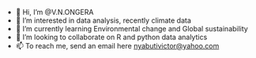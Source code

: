 - 👋 Hi, I’m @V.N.ONGERA
- 👀 I’m interested in data analysis, recently climate data
- 🌱 I’m currently learning Environmental change and Global sustainability
- 💞️ I’m looking to collaborate on R and python data analytics 
- 📫 To reach me, send an email here nyabutivictor@yahoo.com

<!---
VICTORCHICHI/VICTORCHICHI is a ✨ special ✨ repository because its `README.md` (this file) appears on your GitHub profile.
You can click the Preview link to take a look at your changes.
--->
